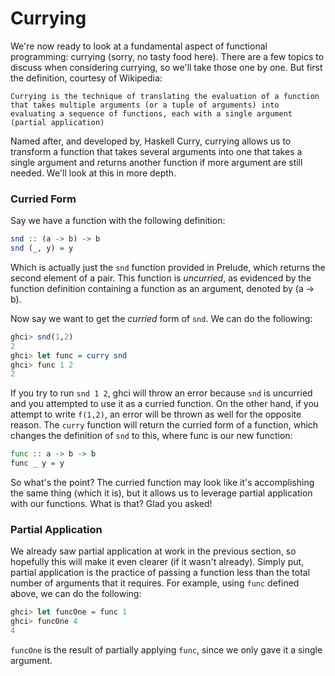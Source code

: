 # Currying

We're now ready to look at a fundamental aspect of functional programming: currying (sorry, no tasty food here). There are a few topics to discuss when considering currying, so we'll take those one by one. But first the definition, courtesy of Wikipedia:

```
Currying is the technique of translating the evaluation of a function that takes multiple arguments (or a tuple of arguments) into evaluating a sequence of functions, each with a single argument (partial application)
```

Named after, and developed by, Haskell Curry, currying allows us to transform a function that takes several arguments into one that takes a single argument and returns another function if more argument are still needed. We'll look at this in more depth. 

### Curried Form

Say we have a function with the following definition:

```haskell
snd :: (a -> b) -> b
snd (_, y) = y
```
Which is actually just the `snd` function provided in Prelude, which returns the second element of a pair. This function is *uncurried*, as evidenced by the function definition containing a function as an argument, denoted by (a -> b). 

Now say we want to get the *curried* form of `snd`. We can do the following:

```haskell
ghci> snd(1,2)
2
ghci> let func = curry snd
ghci> func 1 2
2
```

If you try to run `snd 1 2`, ghci will throw an error because `snd` is uncurried and you attempted to use it as a curried function. On the other hand, if you attempt to write `f(1,2)`, an error will be thrown as well for the opposite reason. The `curry` function will return the curried form of a function, which changes the definition of `snd` to this, where func is our new function:

```haskell
func :: a -> b -> b
func _ y = y
```

So what's the point? The curried function may look like it's accomplishing the same thing (which it is), but it allows us to leverage partial application with our functions. What is that? Glad you asked!


### Partial Application

We already saw partial application at work in the previous section, so hopefully this will make it even clearer (if it wasn't already). Simply put, partial application is the practice of passing a function less than the total number of arguments that it requires. For example, using `func` defined above, we can do the following:

```haskell
ghci> let funcOne = func 1
ghci> funcOne 4
4
```
`funcOne` is the result of partially applying `func`, since we only gave it a single argument. 





















